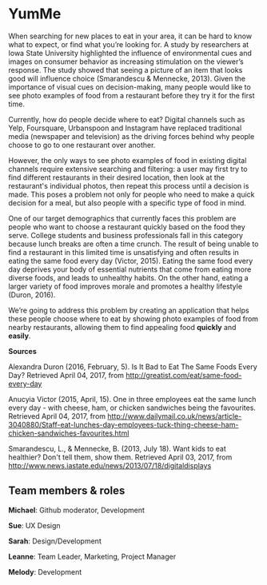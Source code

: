 # YumMe

When searching for new places to eat in your area, it can be hard to know what to expect, or find what you’re looking for. A study by researchers at Iowa State University highlighted the influence of environmental cues and images on consumer behavior as increasing stimulation on the viewer’s response. The study showed that seeing a picture of an item that looks good will influence choice (Smarandescu & Mennecke, 2013). Given the importance of visual cues on decision-making, many people would like to see photo examples of food from a restaurant before they try it for the first time. 

Currently, how do people decide where to eat? Digital channels such as Yelp, Foursquare, Urbanspoon and Instagram have replaced traditional media (newspaper and television) as the driving forces behind why people choose to go to one restaurant over another.

However, the only ways to see photo examples of food in existing digital channels require extensive searching and filtering: a user may first try to find different restaurants in their desired location, then look at the restaurant's individual photos, then repeat this process until a decision is made. This poses a problem not only for people who need to make a quick decision for a meal, but also people with a specific type of food in mind. 

One of our target demographics that currently faces this problem are people who want to choose a restaurant quickly based on the food they serve. College students and business professionals fall in this category because lunch breaks are often a time crunch. The result of being unable to find a restaurant in this limited time is unsatisfying and often results in eating the same food every day (Victor, 2015). Eating the same food every day deprives your body of essential nutrients that come from eating more diverse foods, and leads to unhealthy habits. On the other hand, eating a larger variety of food improves morale and promotes a healthy lifestyle (Duron, 2016).

We’re going to address this problem by creating an application that helps these people choose where to eat by showing photo examples of food from nearby restaurants, allowing them to find appealing food **quickly** and **easily**.

**Sources**

Alexandra Duron (2016, February, 5). Is It Bad to Eat The Same Foods Every Day? Retrieved April 04, 2017, from http://greatist.com/eat/same-food-every-day

Anucyia Victor (2015, April, 15). One in three employees eat the same lunch every day - with cheese, ham, or chicken sandwiches being the favourites. Retrieved April 04, 2017, from http://www.dailymail.co.uk/news/article-3040880/Staff-eat-lunches-day-employees-tuck-thing-cheese-ham-chicken-sandwiches-favourites.html

Smarandescu, L., & Mennecke, B. (2013, July 18). Want kids to eat healthier? Don't tell them, show them. Retrieved April 03, 2017, from http://www.news.iastate.edu/news/2013/07/18/digitaldisplays 


## Team members & roles

**Michael**:  Github moderator, Development

**Sue**:      UX Design

**Sarah**:    Design/Development

**Leanne**:   Team Leader, Marketing, Project Manager

**Melody**:   Development
